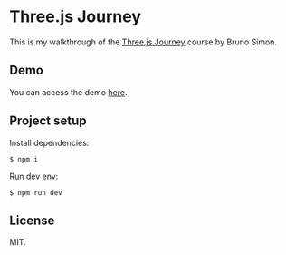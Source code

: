 # Three.js Journey

This is my walkthrough of the [Three.js Journey](https://threejs-journey.com/) course by Bruno Simon.

## Demo

You can access the demo [here](https://amelekhin-threejs-journey.netlify.app/).

## Project setup

Install dependencies:

```
$ npm i
```

Run dev env: 

```
$ npm run dev
```

## License

MIT.
